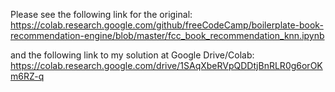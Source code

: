 Please see the following link for the original:
https://colab.research.google.com/github/freeCodeCamp/boilerplate-book-recommendation-engine/blob/master/fcc_book_recommendation_knn.ipynb

and the following link to my solution at Google Drive/Colab:
https://colab.research.google.com/drive/1SAqXbeRVpQDDtjBnRLR0g6orOKm6RZ-q

